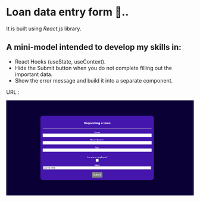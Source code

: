 # Loan data entry form 💸..

It is built using *React.js* library.

## A mini-model intended to develop my skills in:
- React Hooks (useState, useContext).
-  Hide the Submit button when you do not complete filling out the important data.
- Show the error message and build it into a separate component.

URL : 

![UI](image.png)
